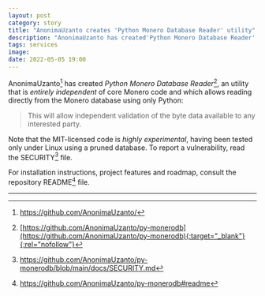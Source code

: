```yaml
---
layout: post
category: story
title: "AnonimaUzanto creates 'Python Monero Database Reader' utility"
description: "AnonimaUzanto has created'Python Monero Database Reader', an utility that is 'entirely independent' of core Monero code and which allows reading directly from the Monero database using only Python."
tags: services
image: 
date: 2022-05-05 19:00
---
```


AnonimaUzanto[^1] has created *Python Monero Database Reader*[^2], an utility that is *entirely independent* of core Monero code and which allows reading directly from the Monero database using only Python:

> This will allow independent validation of the byte data available to any interested party.

Note that the MIT-licensed code is *highly experimental*, having been tested only under Linux using a pruned database. To report a vulnerability, read the SECURITY[^3] file.

For installation instructions, project features and roadmap, consult the repository README[^4] file.

---

[^1]: https://github.com/AnonimaUzanto/
[^2]: [https://github.com/AnonimaUzanto/py-monerodb](https://github.com/AnonimaUzanto/py-monerodb){:target="_blank"}{:rel="nofollow"}
[^3]: https://github.com/AnonimaUzanto/py-monerodb/blob/main/docs/SECURITY.md
[^4]: https://github.com/AnonimaUzanto/py-monerodb#readme


